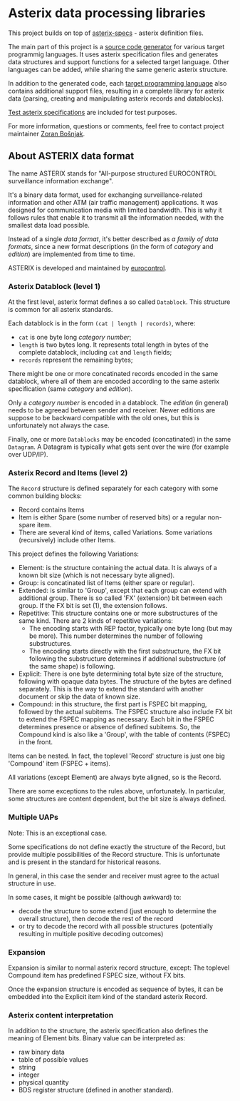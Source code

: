 # Asterix data processing libraries

This project builds on top of
[asterix-specs](https://zoranbosnjak.github.io/asterix-specs/) - asterix
definition files.

The main part of this project is a [source code generator](code-generator)
for various target programmig languages. It uses asterix specification files
and generates data structures and support functions for a selected target
language. Other languages can be added, while sharing the same generic
asterix structure.

In addition to the generated code, each [target programming language](libs)
also contains additional support files, resulting in a complete library for
asterix data (parsing, creating and manipulating asterix records and
datablocks).

[Test asterix specifications](test-specs) are included for test purposes.

For more information, questions or comments, feel free to
contact project maintainer [Zoran Bošnjak](mailto:zoran.bosnjak@via.si).

## About ASTERIX data format

The name ASTERIX stands for
"All-purpose structured EUROCONTROL surveillance information exchange".

It's a binary data format, used for exchanging surveillance-related
information and other ATM (air traffic management) applications.
It was designed for communication media with limited bandwidth.
This is why it follows rules that enable it to transmit all the
information needed, with the smallest data load possible.

Instead of a single *data format*, it's better described as
*a family of data formats*, since a new format descriptions
(in the form of *category* and *edition*) are implemented from time
to time.

ASTERIX is developed and maintained by
[eurocontrol](https://www.eurocontrol.int/asterix).

### Asterix Datablock (level 1)

At the first level, asterix format defines a so called `Datablock`.
This structure is common for all asterix standards.

Each datablock is in the form  `(cat | length | records)`, where:

- `cat` is one byte long *category number*;
- `length` is two bytes long. It represents total length in bytes
  of the complete datablock, including `cat` and `length` fields;
- `records` represent the remaining bytes;

There might be one or more concatinated records encoded in the
same datablock, where all of them are encoded according to the same
asterix specification (same *category* and *edition*).

Only a *category number* is encoded in a datablock.
The *edition* (in general) needs to be agreead between sender and receiver.
Newer editions are suppose to be backward compatible with the old ones,
but this is unfortunately not always the case.

Finally, one or more `Datablocks` may be encoded (concatinated) in the
same `Datagram`. A Datagram is typically what gets sent over the
wire (for example over UDP/IP).

### Asterix Record and Items (level 2)

The `Record` structure is defined separately for each category with
some common building blocks:

- Record contains Items
- Item is either Spare (some number of reserved bits)
  or a regular non-spare item.
- There are several kind of items, called Variations. Some
  variations (recursively) include other Items.

This project defines the following Variations:

- Element: is the structure containing the actual data.
  It is always of a known bit size (which is not necessary
  byte aligned).
- Group: is concatinated list of Items (either spare or regular).
- Extended: is similar to 'Group', except that each group
  can extend with additional group. There is so called
  'FX' (extension) bit between each group. If the FX bit
  is set (1), the extension follows.
- Repetitive: This structure contains one or more substructures
  of the same kind. There are 2 kinds of repetitive variations:
    - The encoding starts with REP factor, typically
      one byte long (but may be more). This number determines
      the number of following substructures.
    - The encoding starts directly with the first substructure,
      the FX bit following the substructure determines if additional
       substructure (of the same shape) is following.
- Explicit: There is one byte determining total byte size of
  the structure, following with opaque data bytes. The structure
  of the bytes are defined separately. This is the way to extend
  the standard with another document or skip the data of known
  size.
- Compound: in this structure, the first part is FSPEC bit mapping,
  followed by the actual subitems.
  The FSPEC structure also include FX bit to extend the FSPEC mapping
  as necessary. Each bit in the FSPEC determines presence or absence
  of defined subitems. So, the Compound kind is also like a 'Group',
  with the table of contents (FSPEC) in the front.

Items can be nested. In fact, the toplevel 'Record' structure is just
one big 'Compound' item (FSPEC + items).

All variations (except Element) are always byte aligned,
so is the Record.

There are some exceptions to the rules above, unfortunately.
In particular, some structures are content dependent, but the bit
size is always defined.

### Multiple UAPs

Note: This is an exceptional case.

Some specifications do not define exactly the structure of the Record,
but provide multiple possibilities of the Record structure. This is
unfortunate and is present in the standard for historical reasons.

In general, in this case the sender and receiver must agree to the
actual structure in use.

In some cases, it might be possible (although awkward) to:

- decode the structure to some extend (just enough to determine the
  overall structure), then decode the rest of the record
- or try to decode the record with all possible structures
  (potentially resulting in multiple positive decoding outcomes)

### Expansion

Expansion is similar to normal asterix record structure,
except: The toplevel Compound item has predefined FSPEC size,
without FX bits.

Once the expansion structure is encoded as sequence of bytes,
it can be embedded into the Explicit item kind of the standard
asterix Record.

### Asterix content interpretation

In addition to the structure, the asterix specification also defines
the meaning of Element bits. Binary value can be interpreted as:

- raw binary data
- table of possible values
- string
- integer
- physical quantity
- BDS register structure (defined in another standard).
